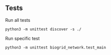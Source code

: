 ## Tests

Run all tests
```
python3 -m unittest discover -s ./
```

Run specific test
```
python3 -m unittest biogrid_network.test_main
```